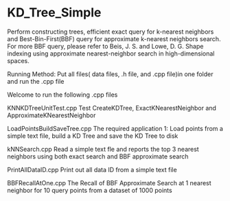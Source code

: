 # KD_Tree_Simple

 Perform constructing trees, efficient exact query for k-nearest neighbors and 
 Best-Bin-First(BBF) query for approximate k-nearest neighbors search.
 For more BBF query, please refer to
 Beis, J. S. and Lowe, D. G.  Shape indexing using approximate nearest-neighbor search in high-dimensional spaces.
 
 

 
 Running Method: 
 Put all files( data files, .h file, and .cpp file)in one folder and run the .cpp file

Welcome to run the following .cpp files 


KNNKDTreeUnitTest.cpp      Test CreateKDTree, ExactKNearestNeighbor and ApproximateKNearestNeighbor

LoadPointsBuildSaveTree.cpp  The required application 1: Load points from a simple text file, build a KD Tree and save the KD Tree to disk

kNNSearch.cpp     Read a simple text fle and reports the top 3 nearest neighbors using both exact search and BBF approximate search


PrintAllDataID.cpp            Print out all data ID from a simple text file

BBFRecallAtOne.cpp     The Recall of BBF Approximate Search at 1 nearest neighbor for 10 query points from a dataset of 1000 points

